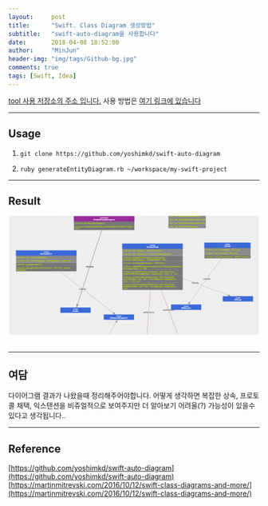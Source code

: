 ```yaml
---
layout:     post
title:      "Swift. Class Diagram 생성방법"
subtitle:   "swift-auto-diagram을 사용합니다"
date:       2018-04-08 18:52:00
author:     "MinJun"
header-img: "img/tags/Github-bg.jpg"
comments: true 
tags: [Swift, Idea]
---
```


[tool 사용 저장소의 주소 입니다.](https://github.com/yoshimkd/swift-auto-diagram) 사용 방법은 [여기 링크에 있습니다](https://martinmitrevski.com/2016/10/12/swift-class-diagrams-and-more/)

---

## Usage 

1. `git clone https://github.com/yoshimkd/swift-auto-diagram`

2. `ruby generateEntityDiagram.rb ~/workspace/my-swift-project
`

---

## Result 

<center><img src="/img/posts/classdiagram.png" width="500"></center> <br> 

---

## 여담 

다이어그램 결과가 나왔을때 정리해주어야합니다. 어떻게 생각하면 복잡한 상속, 프로토콜 채택, 익스탠션을 비쥬얼적으로 보여주지만 더 알아보기 어려울(?) 가능성이 있을수 있다고 생각됩니다.. 

---

## Reference 

[https://github.com/yoshimkd/swift-auto-diagram](https://github.com/yoshimkd/swift-auto-diagram)<br>
[https://martinmitrevski.com/2016/10/12/swift-class-diagrams-and-more/](https://martinmitrevski.com/2016/10/12/swift-class-diagrams-and-more/)